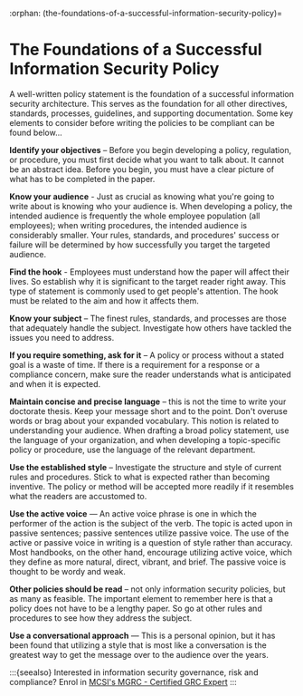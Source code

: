 :orphan:
(the-foundations-of-a-successful-information-security-policy)=
# The Foundations of a Successful Information Security Policy
 
A well-written policy statement is the foundation of a successful information security architecture. This serves as the foundation for all other directives, standards, processes, guidelines, and supporting documentation. Some key elements to consider before writing the policies to be compliant can be found below...

**Identify your objectives** – Before you begin developing a policy, regulation, or procedure, you must first decide what you want to talk about. It cannot be an abstract idea. Before you begin, you must have a clear picture of what has to be completed in the paper.

**Know your audience** - Just as crucial as knowing what you're going to write about is knowing who your audience is. When developing a policy, the intended audience is frequently the whole employee population (all employees); when writing procedures, the intended audience is considerably smaller. Your rules, standards, and procedures' success or failure will be determined by how successfully you target the targeted audience.

**Find the hook** - Employees must understand how the paper will affect their lives. So establish why it is significant to the target reader right away. This type of statement is commonly used to get people's attention. The hook must be related to the aim and how it affects them.

**Know your subject** – The finest rules, standards, and processes are those that adequately handle the subject. Investigate how others have tackled the issues you need to address.

**If you require something, ask for it** – A policy or process without a stated goal is a waste of time. If there is a requirement for a response or a compliance concern, make sure the reader understands what is anticipated and when it is expected.

**Maintain concise and precise language** – this is not the time to write your doctorate thesis. Keep your message short and to the point. Don't overuse words or brag about your expanded vocabulary. This notion is related to understanding your audience. When drafting a broad policy statement, use the language of your organization, and when developing a topic-specific policy or procedure, use the language of the relevant department.

**Use the established style** – Investigate the structure and style of current rules and procedures. Stick to what is expected rather than becoming inventive. The policy or method will be accepted more readily if it resembles what the readers are accustomed to.

**Use the active voice** — An active voice phrase is one in which the performer of the action is the subject of the verb. The topic is acted upon in passive sentences; passive sentences utilize passive voice. The use of the active or passive voice in writing is a question of style rather than accuracy. Most handbooks, on the other hand, encourage utilizing active voice, which they define as more natural, direct, vibrant, and brief. The passive voice is thought to be wordy and weak.

**Other policies should be read** – not only information security policies, but as many as feasible. The important element to remember here is that a policy does not have to be a lengthy paper. So go at other rules and procedures to see how they address the subject.

**Use a conversational approach** — This is a personal opinion, but it has been found that utilizing a style that is most like a conversation is the greatest way to get the message over to the audience over the years.

:::{seealso}
Interested in information security governance, risk and compliance? Enrol in [MCSI's MGRC - Certified GRC Expert](https://www.mosse-institute.com/certifications/mgrc-certified-grc-practitioner.html)
:::
